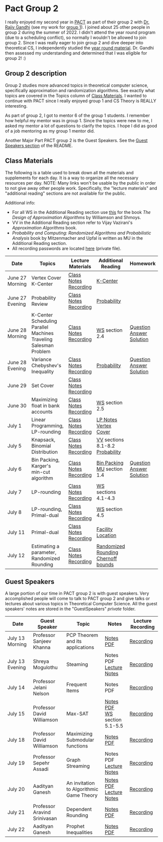 # Pact Group 2

I really enjoyed my second year in [PACT](https://algorithmicthinking.org/overview) as part of their group 2 with [Dr. Rajiv Gandhi](https://directory.seas.upenn.edu/rajiv-gandhi/) (see my work for [group 1](https://github.com/asubramanian08/PACT-Group-1)). I joined about 25 other people in group 2 during the summer of 2022. I didn't attend the year round program (due to a scheduling conflict), so normally I wouldn't be allowed to join group 2. Since I was really eager to join group 2 and dive deeper into theoretical CS, I independently studied the [year round material](https://g.co/kgs/4D6Ewu). Dr. Gandhi then assessed my understanding and determined that I was eligible for group 2! :)

## Group 2 description

Group 2 studies more advanced topics in theoretical computer science, specifically approximation and randomization algorithms. See exactly what topics are covered in the Topics column of [Class Materials](https://github.com/asubramanian08/PACT-Group-2#class-materials). I wanted to continue with PACT since I really enjoyed group 1 and CS Theory is REALLY interesting.

As part of group 2, I got to mentor 6 of the group 1 students. I remember how helpful my mentor was in group 1. Since the topics were new to me, I asked my mentor a lot of questions to clarify the topics. I hope I did as good of a job mentoring as my group 1 mentor did.

Another Major Part PACT group 2 is the Guest Speakers. See the [Guest Speakers section](https://github.com/asubramanian08/PACT-Group-2/blob/master/README.md#guest-speakers) of the README.

## Class Materials

The following is a table used to break down all the materials and supplements for each day. It is a way to organize all the necessary resources per day. NOTE: Many links won't be usable by the public in order to not give away other people work. Specifically, the "lecture materials" and "additional reading" sections are not available for the public.

Additional info:
* For all WS in the Additional Reading section use [this](https://www.designofapproxalgs.com/book.pdf) for the book *The Design of Approximation Algorithms* by Williamson and Shmoys.
* VV in the Additional Reading section refer to Vijay Vazirani's *Approximation Algorithms* book.
* *Probability and Computing: Randomized Algorithms and Probabilistic Analysis* book by Mitzenmacher and Upfal is written as MU in the Additional Reading section.
* All recording passwords are located [here](RecordingPasswords.md) (private file).

Date | Topics | Lecture Materials | Additional Reading | Homework
--- | --- | --- | --- | ---
June 27 Morning | Vertex Cover<br>K-Center | [Class Notes](ClassNotes/06-27M.pdf)<br>[Recording](https://upenn.zoom.us/rec/share/Kv-FydsFFRbgw6Q_EdXadtJZ5Hv1ya5aBFzGvt5JalvYhMnss4HsmiCGGOVjV_p9.WJ05fW_K1tm7A0Al) | [K-Center](AdditionalReading/kcenter.pdf) |
June 27 Evening | Probability Review | [Class Notes](ClassNotes/06-27E.pdf)<br>[Recording](https://upenn.zoom.us/rec/share/P2D8jrgY5AxhrzjfoonQgjTDjAgp459b_oI9eNmOSizl4iMVPcXLdgZ9F012hiQE.CkNmerKC6D2vh5qM) | [Probability](AdditionalReading/probability.pdf) |
June 28 Morning | K-Center<br>Scheduling Parallel Machines<br>Traveling Salesman Problem | [Class Notes](ClassNotes/06-28M.pdf)<br>[Recording](https://upenn.zoom.us/rec/share/qONLLsIb3pNlA8zgTkth9C-A0IqPIKP2mo2-WwdsU3uAm0ZqLhd_6sMxJ2Sth04R.iJg_2qZEm8RgzcI4) | [WS](AdditionalReading/ApproxAlgoDesign.pdf) section 2.4 | [Question](HW_Questions/HW1.pdf)<br>[Answer](HW_Answers/HW1.md)<br>[Solution](HW_Solutions/HW1.pdf)
June 28 Evening | Variance<br>Chebyshev's Inequality | [Class Notes](ClassNotes/06-28E.pdf)<br>[Recording](https://upenn.zoom.us/rec/share/Mpu1zhl71n-dL82zEf6SmmaK4hmfWk8jQQ5X-AVs1UzLCByq8TkMoTDF9C2NS-HM.LoKh-dLD9sbqm1Ri) | [Probability](AdditionalReading/probability.pdf) | [Question](HW_Questions/HW2.pdf)<br>[Answer](HW_Answers/HW2.md)<br>[Solution](HW_Solutions/HW2.pdf)
June 29 | Set Cover | [Class Notes](ClassNotes/06-29.pdf)<br>[Recording](https://upenn.zoom.us/rec/share/Ok8Ku88cJkG4rwznXZ1oOtl52ZLSmiNJkw7OTnX21eH2Tlx79G_6DYZvn4YxSdLa.YRWX4fAzn9dcFApY) | | |
June 30 | Maximizing float in bank accounts | [Class Notes](ClassNotes/06-30.pdf)<br>[Recording](https://upenn.zoom.us/rec/share/xLfeqb_PmV4a4TFPfD7LmNQzwm7wcs6iydsyf4yH02Qd7ejg6jET27PEEJmc3c0g.qwNDvGi7Y0QYeQpZ) | [WS](AdditionalReading/ApproxAlgoDesign.pdf) section 2.5 |
July 1 | Linear Programming, LP-rounding | [Class Notes](ClassNotes/07-01.pdf)<br>[Recording](https://upenn.zoom.us/rec/share/LLmCkyKa-U--Q9MmNjQWXGg9tylWKkmQ6GPo7o0CXHiIAi7cQMmBC9ea7Y5xDRnF.asBeU19zlagAeUuD) | [LP Notes](AdditionalReading/lp.pdf)<br>[Vertex Cover](AdditionalReading/vcRounding.pdf) |
July 5 | Knapsack, Binomial Distribution | [Class Notes](ClassNotes/07-05.pdf)<br>[Recording](https://upenn.zoom.us/rec/share/TntdWv6NIpvV-LoPSym95gUUlcbCdJgKnqM1oCGRSdqmukmLK5g2oUtTZjDwRCSe.gi2GnJn604oXY55l) | [VV](AdditionalReading/ApproximationAlgorithms.pdf) sections 8.1-8.2<br>[Probability](AdditionalReading/probability.pdf) |
July 6 | Bin Packing, Karger's min-cut algorithm | [Class Notes](ClassNotes/07-06.pdf)<br>[Recording](https://upenn.zoom.us/rec/share/WMc0FLpxBwqPALeJdWue93q0Ji-YDDc1drfaGuobYTEzY1YWF5G-AW0nwO06Hy9L.qpkD8pufC6bYlr9g) | [Bin Packing](AdditionalReading/binPacking.pdf)<br>[MU](AdditionalReading/Probability_RandAlgo.pdf) section 1.4 | [Question](HW_Questions/HW3.pdf)<br>[Answer](HW_Answers/HW3.md)<br>[Solution](HW_Solutions/HW3.pdf)
July 7 | LP-rounding | [Class Notes](ClassNotes/07-07.pdf)<br>[Recording](https://upenn.zoom.us/rec/share/dq-JvAkZDCOrrC5e27WpcjbZN9RbgUptFluiS6QbVeIIuBhRCZBtHlo_1eA9jrFJ.LXzL7I63kVazPdDr) | [WS](AdditionalReading/ApproxAlgoDesign.pdf) sections 4.1-4.3 |
July 8 | LP-rounding, Primal-dual | [Class Notes](ClassNotes/07-08.pdf)<br>[Recording](https://upenn.zoom.us/rec/share/s3KZerj5FVM6283B6H3EB3Jmva3kns-XAVjZ1HndJ_6CAEYaCtF1HbUEwvGPyTjn.PLiMBI4BS98L6QtH) | [WS](AdditionalReading/ApproxAlgoDesign.pdf) section 4.5 |
July 11 | Primal-dual | [Class Notes](ClassNotes/07-11.pdf)<br>[Recording](https://upenn.zoom.us/rec/share/vmnGKd-_oOZtCUUosaCcDpcECk5ynKBvzFj0CdA-Wouz3P1Z8pIOIXoaPzPKxbVe.nvIm5gBZLzMvgDRG) | [Facility Location](AdditionalReading/facilityLocation.pdf) |
July 12 | Estimating a parameter, Randomized Rounding | [Class Notes](ClassNotes/07-12.pdf)<br>[Recording](https://upenn.zoom.us/rec/share/pMnOIE_ALt357os7CFNOsLrG2vxV1HVy4DDUmo_nTU1249ldzd7PfydrS88-Dx4F.2BQA3ITgaKPgdY5D) | [Randomized Rounding](AdditionalReading/randomizedrounding.pdf)<br> [Chernoff bounds](AdditionalReading/chernoff.pdf) |

## Guest Speakers
A large portion of our time in PACT group 2 is with guest speakers. Very accomplished people will come to talk to PACT group 2 and give talks or lectures about various topics in Theoretical Computer Science. All the guest speakers' notes are stored in the "GuestSpeakers" *private* folder.

Date | Guest Speaker | Topic | Notes | Lecture Recording
--- | --- | --- | --- | ---
July 13 Morning | Professor Sanjeev Khanna | PCP Theorem and its applications | [Notes PDF](GuestSpeakers/sanjeevPCPNotes.pdf) | [Recording](https://upenn.zoom.us/rec/share/ZukQYQOwuO3tTSlNMDBKVpMiFCI9DdvA9l-tHBxZBar3VEFGr6keeZpswSWWMAA.ducs6fYznFSVBkZF)
July 13 Evening | Shreya Mogulothu | Steaming | Notes PDF<br>[Lecture Notes](GuestSpeakers/streamingLecturenotes.pdf) | [Recording](https://upenn.zoom.us/rec/share/X3PWg6nk69Nh3fnTHPfcj4oQZ0hFV19LKZhLJnsCDBqp2ZmJnwzxkyxHZpcxI4hD.7cSwZWMMY3hEMSJm)
July 14 | Professor Jelani Nelson | Frequent Items | Notes PDF | [Recording](https://upenn.zoom.us/rec/share/u5Mx4eWjGmvbQq6LyxF-KakUpTWZ8h--r9yDZQOWJ3T5_DAUCT-pcoRsNBJU5oJ1.IkeEFUKh8EucHVD5)
July 15 | Professor David Williamson | Max-SAT | [Notes PDF](GuestSpeakers/dpwMaxSat.pdf)<br>[WS](AdditionalReading/ApproxAlgoDesign.pdf) section 5.1-5.5 | [Recording](https://upenn.zoom.us/rec/share/UPDViKvV7JdbFz3xqMtuakiymns34iQQB2cjQ-m-nGq-igF96wYP_GhLIzpRTSo5.pgouJ-xIpi9lQ4j9)
July 18 | Professor David Williamson | Maximizing Submodular functions | [Notes PDF](GuestSpeakers/dpwSubmodularFns.pdf) | [Recording](https://upenn.zoom.us/rec/share/U4xw87MADWoiST6zXrKsBdajRPFQuQNGrw_8YC9eGzFwUmyWXIFapidSDG5c8N0k.ZSti4bG0PuICDPMn)
July 19 | Professor Sepehr Assadi | Graph Streaming | Notes PDF<br>[Lecture Notes](GuestSpeakers/lec1.pdf) | [Recording](https://upenn.zoom.us/rec/share/1gqb6U9mnpHNB_HCVFAOJ0Vz08sPZ9iaQsEkeM5g9pmWLhT8pzkqTFMk2iXpRmmv.tGvdc07w6eqzbH0e)
July 20 | Aadityan Ganesh | An invitation to Algorithmic Game Theory | [Notes PDF](GuestSpeakers/AGT.pdf)<br>[Lecture Notes](GuestSpeakers/l11.pdf) | [Recording](https://upenn.zoom.us/rec/share/HMq2cJUzQOUmM-kMA_pQ-S4IkqFWr9G_OYn2ZFqO3B_CVyICCCMCKYgMqKuhTFPQ.cHxzY6Avs8d5CFho)
July 21 | Professor Aravind Srinivasan | Dependent Rounding | [Notes PDF](GuestSpeakers/dep-round.pdf) | [Recording](https://upenn.zoom.us/rec/share/4u2mEBAlE9DOCeqEEoTJ81VpzodtUMaLeKSaCyBVvuAWJm0342XpZjmgC4Hc81GW.pUgyu1a6o1IND7JG)
July 22 | Aadityan Ganesh | Prophet Inequalities | [Notes PDF](GuestSpeakers/aadityanProphetInequalities.pdf) | [Recording](https://upenn.zoom.us/rec/share/K2GF-spqXJtrP9NoPF83N0dlcgNlGTcFEu_Irej_1ZFrDsGvWq99x1YRyPaPQ0J_.hG-u-Ubdx_LNtcWj)